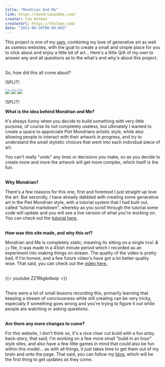 ```yaml
---
title: "Mondrian And Me"
link: https://mondrianandme.com/
creator: Tim Holman
creatorUrl: https://tholman.com/
date: "2021-08-28T00:00:00Z"
---
```


This project is one of my [own](https://tholman.com), combining my love of generative art as well as useless websites, with the goal to create a small and simple place for you to click about and enjoy a little bit of art... Here's a little Q/A of my own to answer any and all questions as to the what's and why's about this project.  
&nbsp;
  
So, how did this all come about?

!SPLIT!

<div class="images has-border">
  <img src="/sites/assets/mondrian-2.jpg" />
  <img src="/sites/assets/mondrian.jpg" />
  <img src="/sites/assets/mondrian-3.jpg" />
</div>

!SPLIT!

**What is the idea behind Mondrian and Me?**

It's always funny when you decide to build something with very little purpose, of course its not completely useless, but ultimately I wanted to create a space to appreciate Piet Mondrians artistic style, while also allowing people to interact with their artwork in progress, and try to understand the small stylistic choices that went into each individual piece of art.

You can't really "undo" any lines or decisions you make, so as you decide to create more and more the artwork will get more complex, which itself is the fun.  
&nbsp;

**Why Mondrian?**

There's a few reasons for this one, first and foremost I just straight up love the art. But secondly, I have already dabbled with creating some generative art in the Piet Mondrian style, with a tutorial system that I had built out, called "tutorial markdown", whereby as you scroll through the tutorial some code will update and you will see a live version of what you're working on. You can check out the [tutorial here.](https://generativeartistry.com/tutorials/piet-mondrian/)  
&nbsp;

**How was this site made, and why this url?**

Mondrian and Me is completely static, meaning its sitting on a single `html` & `js` file, it was made in a 45ish minute period which I recorded as an experiment into making things on stream. The quality of the video is pretty bad, if I'm honest, and a few future video's have got a lot better quality wise. That said, you can check out the [video here.](https://www.youtube.com/watch?v=ZZ1Rkgbdwqc)  
&nbsp;

{{< youtube ZZ1Rkgbdwqc >}}  
&nbsp;  

There were a lot of small lessons recording this, primarily learning that keeping a stream of conciousness while still creating can be very tricky, especially if something goes wrong and you're trying to figure it out while people are watching or asking questions.  
&nbsp;

**Are there any more changes to come?**

For this website, I don't think so, it's a nice clear cut build with a fun artsy back-story, that said, I'm working on a few more small "build in an hour" style sites, and also have a few little games in mind that could also be fun within this model... as with all things, it just takes time to get them out of my brain and onto the page. That said, you can follow my [blog](https://tholman.com), which will be the first thing to get updates as they come.
